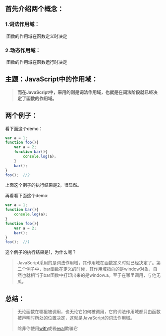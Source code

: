 ## 首先介绍两个概念：

### 1.词法作用域：

​	函数的作用域在函数定义时决定

### 2.动态作用域：

​	函数的作用域在函数运行时决定

## 主题：JavaScript中的作用域：

> **而在JavaScript中，采用的则是词法作用域，也就是在词法阶段就已经决定了函数的作用域。**

## 两个例子：

看下面这个demo：

```javascript
var a = 1;
function foo(){
    var a = 2;
    function bar(){
        console.log(a);
    }
    bar();
}
foo();	//2
```

上面这个例子的执行结果是2，很显然。

再看看下面这个demo:

```javascript
var a = 1;
function bar(){
	console.log(a);
}
function foo(){
    var a = 2;
    bar();
}
foo();	//1
```

这个例子的执行结果是1，为什么呢？

> ​	JavaScript采用的是词法作用域，其作用域在函数定义时就已经决定了。第二个例子中，bar函数在定义的时候，其作用域指向的是window对象，自然也就相当于bar函数中打印出来的是window.a。至于在哪里调用，与他无瓜。

## 总结：

> 无论函数在哪里被调用，也无论它如何被调用，它的词法作用域都只由函数被声明时所处的位置决定，这就是JavaScript的词法作用域。
>
> 除非你使用[with](https://link.zhihu.com/?target=https%3A//developer.mozilla.org/zh-CN/docs/Web/JavaScript/Reference/Statements/with)或者[eval](https://link.zhihu.com/?target=https%3A//developer.mozilla.org/zh-CN/docs/Web/JavaScript/Reference/Global_Objects/eval)欺骗它